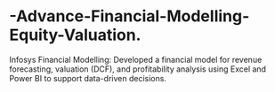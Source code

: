 # -Advance-Financial-Modelling-Equity-Valuation.
Infosys Financial Modelling: Developed a financial model for revenue forecasting, valuation (DCF), and profitability analysis using Excel and Power BI to support data-driven decisions.
